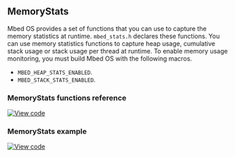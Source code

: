 ## MemoryStats

Mbed OS provides a set of functions that you can use to capture the memory statistics at runtime. `mbed_stats.h` declares these functions. You can use memory statistics functions to capture heap usage, cumulative stack usage or stack usage per thread at runtime. To enable memory usage monitoring, you must build Mbed OS with the following macros.

- `MBED_HEAP_STATS_ENABLED`.
- `MBED_STACK_STATS_ENABLED`.

### MemoryStats functions reference

[![View code](https://www.mbed.com/embed/?type=library)](http://os.mbed.com/docs/v5.7/mbed-os-api-doxy/mbed__stats_8h_source.html)

### MemoryStats example

[![View code](https://www.mbed.com/embed/?url=https://os.mbed.com/teams/mbed_example/code/mbed-os-example-platform-utils/file/92b97ba04fd3/main.cpp)](https://os.mbed.com/teams/mbed_example/code/mbed-os-example-platform-utils/file/92b97ba04fd3/main.cpp)
